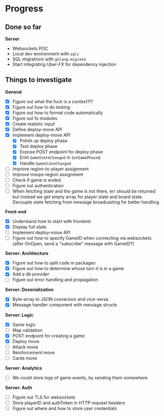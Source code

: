 # Progress

## Done so far

**Server**

- Websockets POC
- Local dev environment with `sqlc`
- SQL migrations with `golang-migrate`
- Start integrating Uber-FX for dependency injection

## Things to investigate

**General**

- [x] Figure out what the fuck is a context?!?
- [x] Figure out how to do testing
- [x] Figure out how to format code automatically
- [x] Figure out fx modules
- [x] Create realistic input
- [x] Define deploy-move API
- [x] Implement deploy-move API
  - [x] Polish up deploy phase
  - [x] Test deploy phase
  - [x] Expose POST endpoint for deploy phase 
  - [x] Emit `GameStateChanged` in `SetGamePhaseQ`
  - [x] Handle `GameStateChanged`
- [ ] Improve region-to-player assignment
- [ ] Improve troops-region assignment
- [ ] Check if game is ended
- [ ] Figure out authentication
- [ ] When fetching state and the game is not there, err should be returned but instead we get empty array for player state and board state. Decouple state fetching from message broadcasting for better handling

**Front-end**

- [x] Understand how to start with frontend
- [x] Display full state
- [ ] Implement deploy-move API
- [ ] Figure out how to specify GameID when connecting via websockets (after OnOpen, send a "subscribe" message with GameID?)

**Server: Architecture**

- [x] Figure out how to split code in packages
- [x] Figure out how to determine whose turn it is in a game
- [x] Add a db provider
- [ ] Figure out error handling and propagation

**Server: Deserialization**

- [x] Byte-array to JSON conversion and vice-versa
- [x] Message handler component with message structs

**Server: Logic**

- [x] Game logic
- [ ] Map validation
- [x] POST endpoint for creating a game
- [x] Deploy move
- [ ] Attack move
- [ ] Reinforcement move
- [ ] Cards move

**Server: Analytics**

- [ ] We could store logs of game events, by sending them somewhere

**Server: Auth**

- [ ] Figure out TLS for websockets
- [ ] Store playerID and authToken in HTTP request headers
- [ ] Figure out where and how to store user credentials
